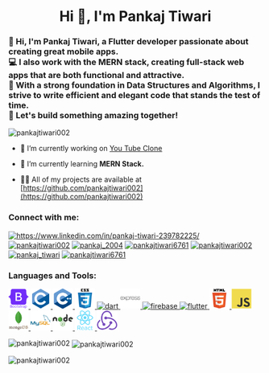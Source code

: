<h1 align="center">Hi 👋, I'm Pankaj Tiwari</h1>
<h3>🚀 Hi, I'm Pankaj Tiwari, a Flutter developer passionate about creating great mobile apps.<br />
💻 I also work with the MERN stack, creating full-stack web apps that are both functional and attractive.<br /> 🧠 With a strong foundation in Data Structures and Algorithms, I strive to write efficient and elegant code that stands the test of time.<br />
🌟 Let's build something amazing together!</h3>

<p align="left"> <img src="https://komarev.com/ghpvc/?username=pankajtiwari002&label=Profile%20views&color=0e75b6&style=flat" alt="pankajtiwari002" /> </p>

- 🔭 I’m currently working on [You Tube Clone](https://github.com/pankajtiwari002/You-Tube-Clone)

- 🌱 I’m currently learning **MERN Stack.**

- 👨‍💻 All of my projects are available at [https://github.com/pankajtiwari002](https://github.com/pankajtiwari002)

<h3 align="left">Connect with me:</h3>
<p align="left">
<a href="https:/www.linkedin.com/in/pankaj-tiwari-239782225/" target="_blank"><img align="center" src="https://raw.githubusercontent.com/rahuldkjain/github-profile-readme-generator/master/src/images/icons/Social/linked-in-alt.svg" alt="https://www.linkedin.com/in/pankaj-tiwari-239782225/" height="30" width="40" /></a>
<a href="https://instagram.com/pankajtiwari002" target="blank"><img align="center" src="https://raw.githubusercontent.com/rahuldkjain/github-profile-readme-generator/master/src/images/icons/Social/instagram.svg" alt="pankajtiwari002" height="30" width="40" /></a>
<a href="https://www.codechef.com/users/pankaj_2004" target="blank"><img align="center" src="https://cdn.jsdelivr.net/npm/simple-icons@3.1.0/icons/codechef.svg" alt="pankaj_2004" height="30" width="40" /></a>
<a href="https://www.hackerrank.com/pankajtiwari6761" target="blank"><img align="center" src="https://raw.githubusercontent.com/rahuldkjain/github-profile-readme-generator/master/src/images/icons/Social/hackerrank.svg" alt="pankajtiwari6761" height="30" width="40" /></a>
<a href="https://codeforces.com/profile/pankajtiwari002" target="blank"><img align="center" src="https://raw.githubusercontent.com/rahuldkjain/github-profile-readme-generator/master/src/images/icons/Social/codeforces.svg" alt="pankajtiwari002" height="30" width="40" /></a>
<a href="https://www.leetcode.com/pankaj_tiwari" target="blank"><img align="center" src="https://raw.githubusercontent.com/rahuldkjain/github-profile-readme-generator/master/src/images/icons/Social/leet-code.svg" alt="pankaj_tiwari" height="30" width="40" /></a>
<a href="https://auth.geeksforgeeks.org/user/pankajtiwari6761" target="blank"><img align="center" src="https://raw.githubusercontent.com/rahuldkjain/github-profile-readme-generator/master/src/images/icons/Social/geeks-for-geeks.svg" alt="pankajtiwari6761" height="30" width="40" /></a>
</p>

<h3 align="left">Languages and Tools:</h3>
<p align="left"> <a href="https://getbootstrap.com" target="_blank" rel="noreferrer"> <img src="https://raw.githubusercontent.com/devicons/devicon/master/icons/bootstrap/bootstrap-plain-wordmark.svg" alt="bootstrap" width="40" height="40"/> </a> <a href="https://www.cprogramming.com/" target="_blank" rel="noreferrer"> <img src="https://raw.githubusercontent.com/devicons/devicon/master/icons/c/c-original.svg" alt="c" width="40" height="40"/> </a> <a href="https://www.w3schools.com/cpp/" target="_blank" rel="noreferrer"> <img src="https://raw.githubusercontent.com/devicons/devicon/master/icons/cplusplus/cplusplus-original.svg" alt="cplusplus" width="40" height="40"/> </a> <a href="https://www.w3schools.com/css/" target="_blank" rel="noreferrer"> <img src="https://raw.githubusercontent.com/devicons/devicon/master/icons/css3/css3-original-wordmark.svg" alt="css3" width="40" height="40"/> </a> <a href="https://dart.dev" target="_blank" rel="noreferrer"> <img src="https://www.vectorlogo.zone/logos/dartlang/dartlang-icon.svg" alt="dart" width="40" height="40"/> </a> <a href="https://expressjs.com" target="_blank" rel="noreferrer"> <img src="https://raw.githubusercontent.com/devicons/devicon/master/icons/express/express-original-wordmark.svg" alt="express" width="40" height="40"/> </a> <a href="https://firebase.google.com/" target="_blank" rel="noreferrer"> <img src="https://www.vectorlogo.zone/logos/firebase/firebase-icon.svg" alt="firebase" width="40" height="40"/> </a> <a href="https://flutter.dev" target="_blank" rel="noreferrer"> <img src="https://www.vectorlogo.zone/logos/flutterio/flutterio-icon.svg" alt="flutter" width="40" height="40"/> </a> <a href="https://www.w3.org/html/" target="_blank" rel="noreferrer"> <img src="https://raw.githubusercontent.com/devicons/devicon/master/icons/html5/html5-original-wordmark.svg" alt="html5" width="40" height="40"/> </a> <a href="https://developer.mozilla.org/en-US/docs/Web/JavaScript" target="_blank" rel="noreferrer"> <img src="https://raw.githubusercontent.com/devicons/devicon/master/icons/javascript/javascript-original.svg" alt="javascript" width="40" height="40"/> </a> <a href="https://www.mongodb.com/" target="_blank" rel="noreferrer"> <img src="https://raw.githubusercontent.com/devicons/devicon/master/icons/mongodb/mongodb-original-wordmark.svg" alt="mongodb" width="40" height="40"/> </a> <a href="https://www.mysql.com/" target="_blank" rel="noreferrer"> <img src="https://raw.githubusercontent.com/devicons/devicon/master/icons/mysql/mysql-original-wordmark.svg" alt="mysql" width="40" height="40"/> </a> <a href="https://nodejs.org" target="_blank" rel="noreferrer"> <img src="https://raw.githubusercontent.com/devicons/devicon/master/icons/nodejs/nodejs-original-wordmark.svg" alt="nodejs" width="40" height="40"/> </a> <a href="https://reactjs.org/" target="_blank" rel="noreferrer"> <img src="https://raw.githubusercontent.com/devicons/devicon/master/icons/react/react-original-wordmark.svg" alt="react" width="40" height="40"/> </a> <a href="https://redux.js.org" target="_blank" rel="noreferrer"> <img src="https://raw.githubusercontent.com/devicons/devicon/master/icons/redux/redux-original.svg" alt="redux" width="40" height="40"/> </a> </p>

<p><img align="left" src="https://github-readme-stats.vercel.app/api/top-langs?username=pankajtiwari002&show_icons=true&locale=en&layout=compact" alt="pankajtiwari002" /></p>

<p>&nbsp;<img align="center" src="https://github-readme-stats.vercel.app/api?username=pankajtiwari002&show_icons=true&locale=en" alt="pankajtiwari002" /></p>

<p><img align="center" src="https://github-readme-streak-stats.herokuapp.com/?user=pankajtiwari002&" alt="pankajtiwari002" /></p>
